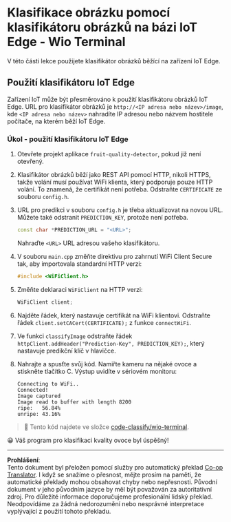 <!--
CO_OP_TRANSLATOR_METADATA:
{
  "original_hash": "48ac21ec80329c930db7b84bd6b592ec",
  "translation_date": "2025-08-27T20:52:24+00:00",
  "source_file": "4-manufacturing/lessons/3-run-fruit-detector-edge/wio-terminal.md",
  "language_code": "cs"
}
-->
# Klasifikace obrázku pomocí klasifikátoru obrázků na bázi IoT Edge - Wio Terminal

V této části lekce použijete klasifikátor obrázků běžící na zařízení IoT Edge.

## Použití klasifikátoru IoT Edge

Zařízení IoT může být přesměrováno k použití klasifikátoru obrázků IoT Edge. URL pro klasifikátor obrázků je `http://<IP adresa nebo název>/image`, kde `<IP adresa nebo název>` nahradíte IP adresou nebo názvem hostitele počítače, na kterém běží IoT Edge.

### Úkol - použití klasifikátoru IoT Edge

1. Otevřete projekt aplikace `fruit-quality-detector`, pokud již není otevřený.

1. Klasifikátor obrázků běží jako REST API pomocí HTTP, nikoli HTTPS, takže volání musí používat WiFi klienta, který podporuje pouze HTTP volání. To znamená, že certifikát není potřeba. Odstraňte `CERTIFICATE` ze souboru `config.h`.

1. URL pro predikci v souboru `config.h` je třeba aktualizovat na novou URL. Můžete také odstranit `PREDICTION_KEY`, protože není potřeba.

    ```cpp
    const char *PREDICTION_URL = "<URL>";
    ```

    Nahraďte `<URL>` URL adresou vašeho klasifikátoru.

1. V souboru `main.cpp` změňte direktivu pro zahrnutí WiFi Client Secure tak, aby importovala standardní HTTP verzi:

    ```cpp
    #include <WiFiClient.h>
    ```

1. Změňte deklaraci `WiFiClient` na HTTP verzi:

    ```cpp
    WiFiClient client;
    ```

1. Najděte řádek, který nastavuje certifikát na WiFi klientovi. Odstraňte řádek `client.setCACert(CERTIFICATE);` z funkce `connectWiFi`.

1. Ve funkci `classifyImage` odstraňte řádek `httpClient.addHeader("Prediction-Key", PREDICTION_KEY);`, který nastavuje predikční klíč v hlavičce.

1. Nahrajte a spusťte svůj kód. Namiřte kameru na nějaké ovoce a stiskněte tlačítko C. Výstup uvidíte v sériovém monitoru:

    ```output
    Connecting to WiFi..
    Connected!
    Image captured
    Image read to buffer with length 8200
    ripe:   56.84%
    unripe: 43.16%
    ```

> 💁 Tento kód najdete ve složce [code-classify/wio-terminal](../../../../../4-manufacturing/lessons/3-run-fruit-detector-edge/code-classify/wio-terminal).

😀 Váš program pro klasifikaci kvality ovoce byl úspěšný!

---

**Prohlášení**:  
Tento dokument byl přeložen pomocí služby pro automatický překlad [Co-op Translator](https://github.com/Azure/co-op-translator). I když se snažíme o přesnost, mějte prosím na paměti, že automatické překlady mohou obsahovat chyby nebo nepřesnosti. Původní dokument v jeho původním jazyce by měl být považován za autoritativní zdroj. Pro důležité informace doporučujeme profesionální lidský překlad. Neodpovídáme za žádná nedorozumění nebo nesprávné interpretace vyplývající z použití tohoto překladu.